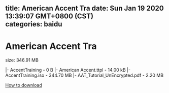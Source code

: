 
title: American Accent Tra
date: Sun Jan 19 2020 13:39:07 GMT+0800 (CST)    
categories: baidu
---

# American Accent Tra
size: 346.91 MB
 
 
|- AccentTraining - 0 B
|- American Accent.ttpl - 14.00 kB
|- AccentTraining.iso - 344.70 MB
|- AAT_Tutorial_UnEncrypted.pdf - 2.20 MB

[How to download](https://bpcam.bemobtrk.com/go/2ceec3aa-1ca2-46d6-b9ff-aaa5c184517c?jno=1994)